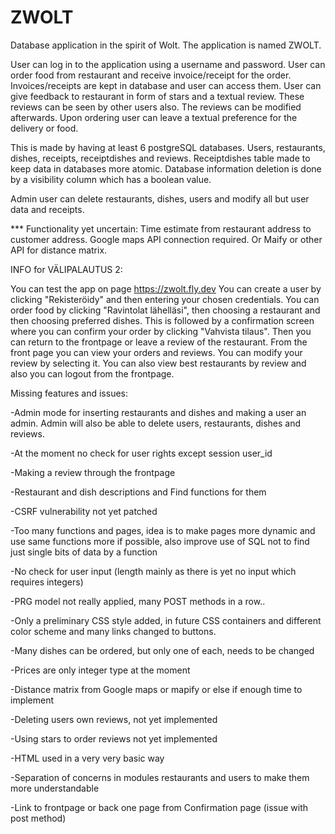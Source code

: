 # ZWOLT
Database application in the spirit of Wolt. The application is named ZWOLT.

User can log in to the application using a username and password.
User can order food from restaurant and receive invoice/receipt for the order.
Invoices/receipts are kept in database and user can access them. 
User can give feedback to restaurant in form of stars and a textual review.
These reviews can be seen by other users also. The reviews can be modified afterwards.
Upon ordering user can leave a textual preference for the delivery or food. 

This is made by having at least 6 postgreSQL databases. Users, restaurants, dishes, receipts, receiptdishes and reviews. Receiptdishes table made to keep data in databases more atomic. 
Database information deletion is done by a visibility column which has a boolean value. 

Admin user can delete restaurants, dishes, users and modify all but user data and receipts. 


*** Functionality yet uncertain: Time estimate from restaurant address to customer address. Google maps API connection required. Or Maify or other API for distance matrix.

INFO for VÄLIPALAUTUS 2:

You can test the app on page https://zwolt.fly.dev 
You can create a user by clicking "Rekisteröidy" and then entering your chosen credentials.
You can order food by clicking "Ravintolat lähelläsi", then choosing a restaurant and then choosing preferred dishes. This is followed by a confirmation screen where you can confirm your order by clicking "Vahvista tilaus". Then you can return to the frontpage or leave a review of the restaurant. 
From the front page you can view your orders and reviews. You can modify your review by selecting it. You can also view best restaurants by review and also you can logout from the frontpage. 

Missing features and issues:

-Admin mode for inserting restaurants and dishes and making a user an admin. Admin will also be able to delete users, restaurants, dishes and reviews.  

-At the moment no check for user rights except session user_id

-Making a review through the frontpage

-Restaurant and dish descriptions and Find functions for them

-CSRF vulnerability not yet patched

-Too many functions and pages, idea is to make pages more dynamic and use same functions more if possible, also improve use of SQL not to find just single bits of data by a function

-No check for user input (length mainly as there is yet no input which requires integers)

-PRG model not really applied, many POST methods in a row..

-Only a preliminary CSS style added, in future CSS containers and different color scheme and many links changed to buttons.

-Many dishes can be ordered, but only one of each, needs to be changed

-Prices are only integer type at the moment

-Distance matrix from Google maps or mapify or else if enough time to implement

-Deleting users own reviews, not yet implemented

-Using stars to order reviews not yet implemented

-HTML used in a very very basic way

-Separation of concerns in modules restaurants and users to make them more understandable

-Link to frontpage or back one page from Confirmation page (issue with post method)

